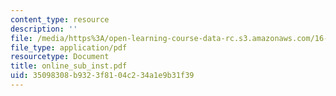 ```yaml
---
content_type: resource
description: ''
file: /media/https%3A/open-learning-course-data-rc.s3.amazonaws.com/16-01-unified-engineering-i-ii-iii-iv-fall-2005-spring-2006/35098308b9323f8104c234a1e9b31f39_online_sub_inst.pdf
file_type: application/pdf
resourcetype: Document
title: online_sub_inst.pdf
uid: 35098308-b932-3f81-04c2-34a1e9b31f39
---
```

